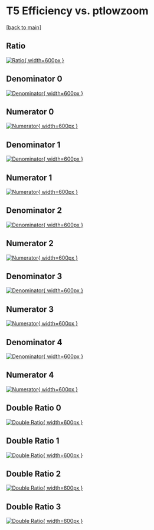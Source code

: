 # T5 Efficiency vs. ptlowzoom

[[back to main](./)]



## Ratio

[![Ratio](../mtv/var/T5_vtr_321_-1_eff_ptlowzoom.png){ width=600px }](../mtv/var/T5_vtr_321_-1_eff_ptlowzoom.pdf)

## Denominator 0

[![Denominator](../mtv/den/T5_vtr_321_-1_eff_ptlowzoom_den0.png){ width=600px }](../mtv/den/T5_vtr_321_-1_eff_ptlowzoom_den0.pdf)

## Numerator 0

[![Numerator](../mtv/num/T5_vtr_321_-1_eff_ptlowzoom_num0.png){ width=600px }](../mtv/num/T5_vtr_321_-1_eff_ptlowzoom_num0.pdf)

## Denominator 1

[![Denominator](../mtv/den/T5_vtr_321_-1_eff_ptlowzoom_den1.png){ width=600px }](../mtv/den/T5_vtr_321_-1_eff_ptlowzoom_den1.pdf)

## Numerator 1

[![Numerator](../mtv/num/T5_vtr_321_-1_eff_ptlowzoom_num1.png){ width=600px }](../mtv/num/T5_vtr_321_-1_eff_ptlowzoom_num1.pdf)

## Denominator 2

[![Denominator](../mtv/den/T5_vtr_321_-1_eff_ptlowzoom_den2.png){ width=600px }](../mtv/den/T5_vtr_321_-1_eff_ptlowzoom_den2.pdf)

## Numerator 2

[![Numerator](../mtv/num/T5_vtr_321_-1_eff_ptlowzoom_num2.png){ width=600px }](../mtv/num/T5_vtr_321_-1_eff_ptlowzoom_num2.pdf)

## Denominator 3

[![Denominator](../mtv/den/T5_vtr_321_-1_eff_ptlowzoom_den3.png){ width=600px }](../mtv/den/T5_vtr_321_-1_eff_ptlowzoom_den3.pdf)

## Numerator 3

[![Numerator](../mtv/num/T5_vtr_321_-1_eff_ptlowzoom_num3.png){ width=600px }](../mtv/num/T5_vtr_321_-1_eff_ptlowzoom_num3.pdf)

## Denominator 4

[![Denominator](../mtv/den/T5_vtr_321_-1_eff_ptlowzoom_den4.png){ width=600px }](../mtv/den/T5_vtr_321_-1_eff_ptlowzoom_den4.pdf)

## Numerator 4

[![Numerator](../mtv/num/T5_vtr_321_-1_eff_ptlowzoom_num4.png){ width=600px }](../mtv/num/T5_vtr_321_-1_eff_ptlowzoom_num4.pdf)

## Double Ratio 0

[![Double Ratio](../mtv/ratio/T5_vtr_321_-1_eff_ptlowzoom_ratio0.png){ width=600px }](../mtv/ratio/T5_vtr_321_-1_eff_ptlowzoom_ratio0.pdf)

## Double Ratio 1

[![Double Ratio](../mtv/ratio/T5_vtr_321_-1_eff_ptlowzoom_ratio1.png){ width=600px }](../mtv/ratio/T5_vtr_321_-1_eff_ptlowzoom_ratio1.pdf)

## Double Ratio 2

[![Double Ratio](../mtv/ratio/T5_vtr_321_-1_eff_ptlowzoom_ratio2.png){ width=600px }](../mtv/ratio/T5_vtr_321_-1_eff_ptlowzoom_ratio2.pdf)

## Double Ratio 3

[![Double Ratio](../mtv/ratio/T5_vtr_321_-1_eff_ptlowzoom_ratio3.png){ width=600px }](../mtv/ratio/T5_vtr_321_-1_eff_ptlowzoom_ratio3.pdf)

